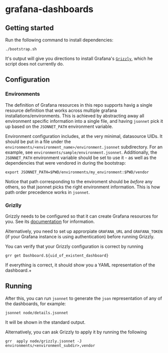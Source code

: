# grafana-dashboards

## Getting started

Run the following command to install dependencies:

```shell
./bootstrap.sh
```

It's output will give you directions to install Grafana's [`Grizzly`](https://grafana.github.io/grizzly/), which he script does not currently do.

## Configuration

### Environments

The definition of Grafana resources in this repo supports havig a single resource definition that works
across multiple grafana installations/environments. This is achieved by abstracting away all environment
specific information into a single file, and having `jsonnet` pick it up based on the `JSONNET_PATH`
environment variable.

Environment configuration includes, at the very minimal, datasource UIDs. It should be put in a 
file under the `environments/<environment_name>/environment.jsonnet` subdirectory. For an example, see
`environments/sample/environment.jsonnet`. Additionally, the `JSONNET_PATH` environment variable should be set to use it - as well as the dependencies that were vendored in during the bootstrap:

```shell
export JSONNET_PATH=$PWD/environments/my_environment:$PWD/vendor
```

Notice that path corresponding to the enviroment should be *before*  any others, so that jsonnet picks
the right environment information. This is how path order precedence works in `jsonnet`.

### Grizlly

Grizzly needs to be configured so that it can create Grafana resources for you. See its [documentation](https://grafana.github.io/grizzly/authentication/) for information.

Alternatively, you need to set up approrpiate `GRAFANA_URL` and `GRAFANA_TOKEN` (if your Grafana instance is using authentication) before running Grizzly. 

You can verify that your Grizzly configuration is correct by running

```shell
grr get Dashboard.${uid_of_existent_dashboard}
```
If everything is correct, it should show you a YAML representation of the dashboard.+

## Running

After this, you can run `jsonnet` to generate the `json` representation of any of the dashboards, for example:

```shell
jsonnet node/details.jsonnet
```

It will be shown in the standard output.

Alternatively,  you can ask Grizzly to apply it by running the following

```shell
grr  apply node/grizzly.jsonnet -J environments/<environment_subdir>,vendor
```
